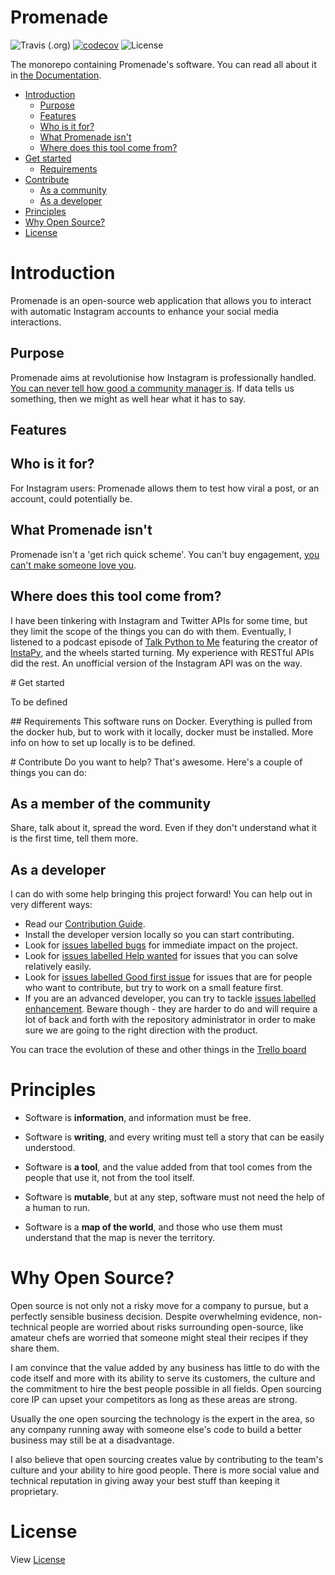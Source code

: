 # Promenade
![Travis (.org)](https://img.shields.io/travis/ohduran/Promenade.svg)
[![codecov](https://codecov.io/gh/ohduran/Promenade/branch/dev/graph/badge.svg)](https://codecov.io/gh/ohduran/Promenade)
![License](https://img.shields.io/badge/license-GPLv3-blue.svg)


The monorepo containing Promenade's software. You can read all about it in [the Documentation](https://promenade.readthedocs.io/en/latest/).

* [Introduction](#introduction)
  * [Purpose](#purpose)
  * [Features](#features)
  * [Who is it for?](#who-is-it-for)
  * [What Promenade isn't](#what-promenade-isnt)
  * [Where does this tool come from?](#where-does-this-tool-come-from)
* [Get started](#get-started)
  * [Requirements](#requirements)
* [Contribute](#contribute)
  * [As a community](#as-a-community)
  * [As a developer](#as-a-developer)
* [Principles](#principles)
* [Why Open Source?](#why-open-source)
* [License](#license)

# Introduction

Promenade is an open-source web application that allows you to interact with automatic Instagram accounts to enhance your social media interactions.


## Purpose
Promenade aims at revolutionise how Instagram is professionally handled. [You can never tell how good a community manager is](http://paulgraham.com/taste.html). If data tells us something, then we might as well hear what it has to say.

## Features

## Who is it for?
For Instagram users: Promenade allows them to test how viral a post, or an account, could potentially be.

## What Promenade isn't
Promenade isn't a 'get rich quick scheme'. You can't buy engagement, [you can't make someone love you](https://www.youtube.com/watch?v=KfWWIZ-q00U).

## Where does this tool come from?
I have been tinkering with Instagram and Twitter APIs for some time, but they limit the scope of the things you can do with them. Eventually, I listened to a podcast episode of [Talk Python to Me](https://talkpython.fm/episodes/show/142/automating-the-web-with-selenium-and-instapy) featuring the creator of [InstaPy](https://github.com/timgrossmann/InstaPy), and the wheels started turning. My experience with RESTful APIs did the rest. An unofficial version of the Instagram API was on the way.

# Get started

To be defined

## Requirements
This software runs on Docker. Everything is pulled from the docker hub, but to work with it locally, docker must be installed. More info on how to set up locally is to be defined.

# Contribute
Do you want to help? That's awesome. Here's a couple of things you can do:

## As a member of the community
Share, talk about it, spread the word. Even if they don't understand what it is the first time, tell them more.

## As a developer
I can do with some help bringing this project forward! You can help out in very different ways:

* Read our [Contribution Guide](/CONTRIBUTING.md).
* Install the developer version locally so you can start contributing.
* Look for [issues labelled bugs](https://github.com/ohduran/Promenade/labels/bug) for immediate impact on the project.
* Look for [issues labelled Help wanted](https://github.com/ohduran/Promenade/labels/help%20wanted) for issues that you can solve relatively easily.
* Look for [issues labelled Good first issue](https://github.com/ohduran/Promenade/labels/good%20first%20issue) for issues that are for people who want to contribute, but try to work on a small feature first.
* If you are an advanced developer, you can try to tackle [issues labelled enhancement](https://github.com/ohduran/Promenade/labels/enhancement). Beware though - they are harder to do and will require a lot of back and forth with the repository administrator in order to make sure we are going to the right direction with the product.

You can trace the evolution of these and other things in the [Trello board](https://trello.com/b/3WOUAfDT/promenade)

# Principles

* Software is __information__, and information must be free.

* Software is __writing__, and every writing must tell a story that can be easily understood.

* Software is __a tool__, and the value added from that tool comes from the people that use it, not from the tool itself.

* Software is __mutable__, but at any step, software must not need the help of a human to run.

* Software is a __map of the world__, and those who use them must understand that the map is never the territory.


# Why Open Source?

Open source is not only not a risky move for a company to pursue, but a perfectly sensible business decision. Despite overwhelming evidence, non-technical people are worried about risks surrounding open-source, like amateur chefs are worried that someone might steal their recipes if they share them.

I am convince that the value added by any business has little to do with the code itself and more with its ability to serve its customers, the culture and the commitment to hire the best people possible in all fields. Open sourcing core IP can upset your competitors as long as these areas are strong.

Usually the one open sourcing the technology is the expert in the area, so any company running away with someone else's code to build a better business may still be at a disadvantage.

I also believe that open sourcing creates value by contributing to the team's culture and your ability to hire good people. There is more social value and technical reputation in giving away your best stuff than keeping it proprietary.

# License

View [License](LICENSE)
